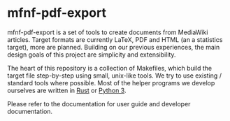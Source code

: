 # mfnf-pdf-export
mfnf-pdf-export is a set of tools to create documents from MediaWiki articles. Target formats are currently LaTeX, PDF and HTML (an a statistics target), more are planned.
Building on our previous experiences, the main design goals of this project are simplicity and extensibility. 

The heart of this repository is a collection of Makefiles, which build the target file step-by-step using small, unix-like tools.
We try to use existing / standard tools where possible. Most of the helper programs we develop ourselves are written in [Rust](https://www.rust-lang.org)
or [Python 3](https://www.python.org).

Please refer to the documentation for user guide and developer documentation.

